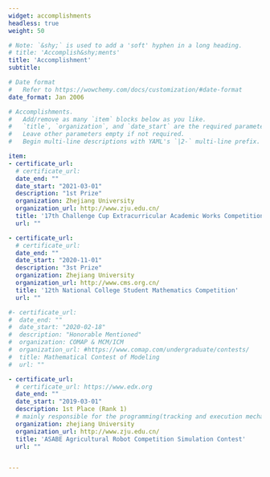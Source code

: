 ```yaml
---
widget: accomplishments
headless: true
weight: 50

# Note: `&shy;` is used to add a 'soft' hyphen in a long heading.
# title: 'Accomplish&shy;ments'
title: 'Accomplishment'
subtitle:

# Date format
#   Refer to https://wowchemy.com/docs/customization/#date-format
date_format: Jan 2006

# Accomplishments.
#   Add/remove as many `item` blocks below as you like.
#   `title`, `organization`, and `date_start` are the required parameters.
#   Leave other parameters empty if not required.
#   Begin multi-line descriptions with YAML's `|2-` multi-line prefix.

item:
- certificate_url: 
  # certificate_url: 
  date_end: ""
  date_start: "2021-03-01"
  description: "1st Prize"
  organization: Zhejiang University
  organization_url: http://www.zju.edu.cn/
  title: '17th Challenge Cup Extracurricular Academic Works Competition'
  url: ""

- certificate_url: 
  # certificate_url: 
  date_end: ""
  date_start: "2020-11-01"
  description: "3st Prize"
  organization: Zhejiang University
  organization_url: http://www.cms.org.cn/
  title: '12th National College Student Mathematics Competition'
  url: ""

#- certificate_url: 
#  date_end: ""
#  date_start: "2020-02-18"
#  description: "Honorable Mentioned"
#  organization: COMAP & MCM/ICM
#  organization_url: #https://www.comap.com/undergraduate/contests/
#  title: Mathematical Contest of Modeling
#  url: ""

- certificate_url:
  # certificate_url: https://www.edx.org
  date_end: ""
  date_start: "2019-03-01"
  description: 1st Place (Rank 1)
  # mainly responsible for the programming(tracking and execution mechanism) and mechanism design
  organization: zhejiang University
  organization_url: http://www.zju.edu.cn/
  title: 'ASABE Agricultural Robot Competition Simulation Contest'
  url: ""


---
```

